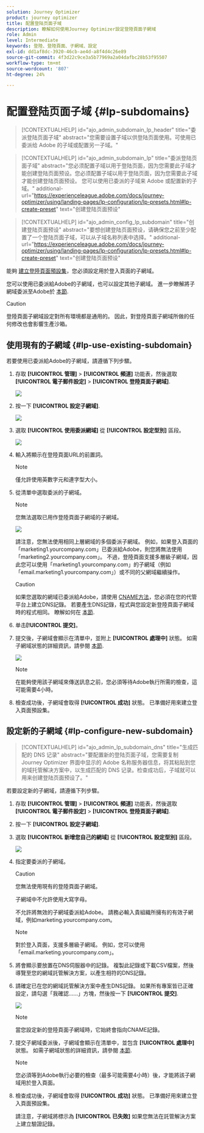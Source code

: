 ```yaml
---
solution: Journey Optimizer
product: journey optimizer
title: 配置登陆页面子域
description: 瞭解如何使用Journey Optimizer設定登陸頁面子網域
role: Admin
level: Intermediate
keywords: 登陸、登陸頁面、子網域、設定
exl-id: dd1af8dc-3920-46cb-ae4d-a8f4d4c26e89
source-git-commit: 4f3d22c9ce3a5b77969a2a04dafbc28b53f95507
workflow-type: tm+mt
source-wordcount: '807'
ht-degree: 24%

---
```


# 配置登陆页面子域 {#lp-subdomains}

>[!CONTEXTUALHELP]
>id="ajo_admin_subdomain_lp_header"
>title="委派登陆页面子域"
>abstract="您需要设置子域以供登陆页面使用。可使用已委派给 Adobe 的子域或配置另一子域。"

>[!CONTEXTUALHELP]
>id="ajo_admin_subdomain_lp"
>title="委派登陆页面子域"
>abstract="您必须配置子域以用于登陆页面，因为您需要此子域才能创建登陆页面预设。您必须配置子域以用于登陆页面，因为您需要此子域才能创建登陆页面预设。 您可以使用已委派的子域来 Adobe 或配置新的子域。"
>additional-url="https://experienceleague.adobe.com/docs/journey-optimizer/using/landing-pages/lp-configuration/lp-presets.html#lp-create-preset" text="创建登陆页面预设"

>[!CONTEXTUALHELP]
>id="ajo_admin_config_lp_subdomain"
>title="创建登陆页面预设"
>abstract="要想创建登陆页面预设，请确保您之前至少配置了一个登陆页面子域，可以从子域名称列表中选择。"
>additional-url="https://experienceleague.adobe.com/docs/journey-optimizer/using/landing-pages/lp-configuration/lp-presets.html#lp-create-preset" text="创建登陆页面预设"

能夠 [建立登陸頁面預設集](lp-presets.md)，您必須設定用於登入頁面的子網域。

您可以使用已委派給Adobe的子網域，也可以設定其他子網域。 進一步瞭解將子網域委派至Adobe於 [本節](../configuration/delegate-subdomain.md).

>[!CAUTION]
>
>登陸頁面子網域設定對所有環境都是通用的。 因此，對登陸頁面子網域所做的任何修改也會影響生產沙箱。

## 使用現有的子網域 {#lp-use-existing-subdomain}

若要使用已委派給Adobe的子網域，請遵循下列步驟。

1. 存取 **[!UICONTROL 管理]** > **[!UICONTROL 頻道]** 功能表，然後選取 **[!UICONTROL 電子郵件設定]** > **[!UICONTROL 登陸頁面子網域]**.

   ![](assets/lp_access-subdomains.png)

1. 按一下 **[!UICONTROL 設定子網域]**.

   ![](assets/lp_set-up-subdomain.png)

1. 選取 **[!UICONTROL 使用委派網域]** 從 **[!UICONTROL 設定型別]** 區段。

   ![](assets/lp_use-delegated-subdomain.png)

1. 輸入將顯示在登陸頁面URL的前置詞。

   >[!NOTE]
   >
   >僅允許使用英數字元和連字型大小。

1. 從清單中選取委派的子網域。

   >[!NOTE]
   >
   >您無法選取已用作登陸頁面子網域的子網域。

   <!--Capital letters are not allowed in subdomains. TBC by PM-->

   ![](assets/lp_prefix-and-subdomain.png)

   請注意，您無法使用相同上層網域的多個委派子網域。 例如，如果登入頁面的「marketing1.yourcompany.com」已委派給Adobe，則您將無法使用「marketing2.yourcompany.com」。 不過，登陸頁面支援多層級子網域，因此您可以使用「marketing1.yourcompany.com」的子網域（例如「email.marketing1.yourcompany.com」）或不同的父網域繼續操作。

   >[!CAUTION]
   >
   >如果您選取的網域已委派給Adobe，請使用 [CNAME方法](../configuration/delegate-subdomain.md#cname-subdomain-delegation)，您必須在您的代管平台上建立DNS記錄。 若要產生DNS記錄，程式與您設定新登陸頁面子網域時的程式相同。 瞭解如何在 [本節](#lp-configure-new-subdomain).

1. 单击&#x200B;**[!UICONTROL 提交]**。

1. 提交後，子網域會顯示在清單中，並附上 **[!UICONTROL 處理中]** 狀態。 如需子網域狀態的詳細資訊，請參閱 [本節](../configuration/about-subdomain-delegation.md#access-delegated-subdomains).<!--Same statuses?-->

   ![](assets/lp_subdomain-processing.png)

   >[!NOTE]
   >
   >在能夠使用該子網域來傳送訊息之前，您必須等待Adobe執行所需的檢查，這可能需要4小時。<!--Learn more in [this section](delegate-subdomain.md#subdomain-validation).-->

1. 檢查成功後，子網域會取得 **[!UICONTROL 成功]** 狀態。 已準備好用來建立登入頁面預設集。

## 設定新的子網域 {#lp-configure-new-subdomain}

>[!CONTEXTUALHELP]
>id="ajo_admin_lp_subdomain_dns"
>title="生成匹配的 DNS 记录"
>abstract="要配置新的登陆页面子域，您需要复制 Journey Optimizer 界面中显示的 Adobe 名称服务器信息，将其粘贴到您的域托管解决方案中，以生成匹配的 DNS 记录。检查成功后，子域就可以用来创建登陆页面预设了。"

若要設定新的子網域，請遵循下列步驟。

1. 存取 **[!UICONTROL 管理]** > **[!UICONTROL 頻道]** 功能表，然後選取 **[!UICONTROL 電子郵件設定]** > **[!UICONTROL 登陸頁面子網域]**.

1. 按一下 **[!UICONTROL 設定子網域]**.

1. 選取 **[!UICONTROL 新增您自己的網域]** 從 **[!UICONTROL 設定型別]** 區段。

   ![](assets/lp_add-your-own-subdomain.png)

1. 指定要委派的子網域。

   >[!CAUTION]
   >
   >您無法使用現有的登陸頁面子網域。
   >
   >子網域中不允許使用大寫字母。

   不允許將無效的子網域委派給Adobe。 請務必輸入貴組織所擁有的有效子網域，例如marketing.yourcompany.com。

   >[!NOTE]
   >
   >對於登入頁面，支援多層級子網域。 例如，您可以使用「email.marketing.yourcompany.com」。

1. 將會顯示要放置在DNS伺服器中的記錄。 複製此記錄或下載CSV檔案，然後導覽至您的網域託管解決方案，以產生相符的DNS記錄。

1. 請確定已在您的網域託管解決方案中產生DNS記錄。 如果所有專案皆已正確設定，請勾選「我確認……」方塊，然後按一下 **[!UICONTROL 提交]**.

   ![](assets/lp_add-your-own-subdomain-confirm.png)

   >[!NOTE]
   >
   >當您設定新的登陸頁面子網域時，它始終會指向CNAME記錄。

1. 提交子網域委派後，子網域會顯示在清單中，並包含 **[!UICONTROL 處理中]** 狀態。 如需子網域狀態的詳細資訊，請參閱 [本節](../configuration/about-subdomain-delegation.md#access-delegated-subdomains).<!--Same statuses?-->

   >[!NOTE]
   >
   >您必須等到Adobe執行必要的檢查（最多可能需要4小時）後，才能將該子網域用於登入頁面。<!--Learn more in [this section](#subdomain-validation).-->

1. 檢查成功後，子網域會取得 **[!UICONTROL 成功]** 狀態。 已準備好用來建立登入頁面預設集。

   請注意，子網域將標示為 **[!UICONTROL 已失敗]** 如果您無法在託管解決方案上建立驗證記錄。
